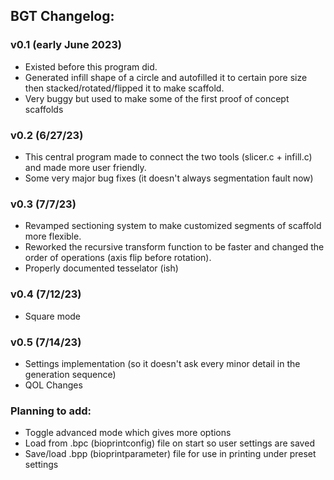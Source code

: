 ## BGT Changelog:

### v0.1 (early June 2023)
 - Existed before this program did. 
 - Generated infill shape of a circle and autofilled it to certain pore size then stacked/rotated/flipped it to make scaffold.
 - Very buggy but used to make some of the first proof of concept scaffolds

### v0.2 (6/27/23)
 - This central program made to connect the two tools (slicer.c + infill.c) and made more user friendly.
 - Some very major bug fixes (it doesn't always segmentation fault now)

### v0.3 (7/7/23)
 - Revamped sectioning system to make customized segments of scaffold more flexible. 
 - Reworked the recursive transform function to be faster and changed the order of operations (axis flip before rotation).
 - Properly documented tesselator (ish)

### v0.4 (7/12/23)
 - Square mode

### v0.5 (7/14/23)
 - Settings implementation (so it doesn't ask every minor detail in the generation sequence)
 - QOL Changes

### Planning to add:
 - Toggle advanced mode which gives more options
 - Load from .bpc (bioprintconfig) file on start so user settings are saved
 - Save/load .bpp (bioprintparameter) file for use in printing under preset settings
